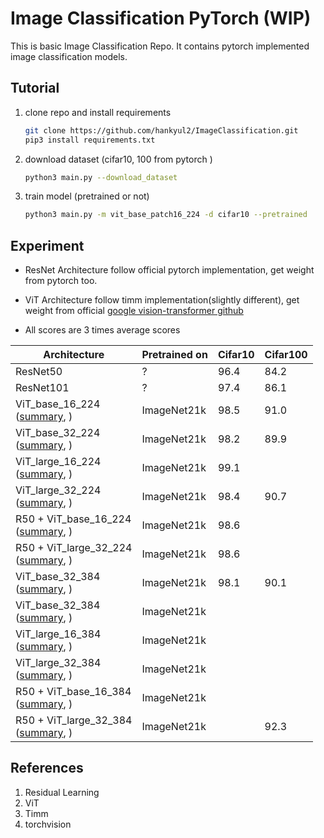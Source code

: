 # Image Classification PyTorch (WIP)
This is basic Image Classification Repo. It contains pytorch implemented image classification models.



## Tutorial

1. clone repo and install requirements

   ```bash
   git clone https://github.com/hankyul2/ImageClassification.git
   pip3 install requirements.txt
   ```

   

2. download dataset (cifar10, 100 from pytorch )

   ```bash
   python3 main.py --download_dataset
   ```

   

3. train model (pretrained or not)

   ```bash
   python3 main.py -m vit_base_patch16_224 -d cifar10 --pretrained
   ```

   



## Experiment

- ResNet Architecture follow official pytorch implementation, get weight from pytorch too.

- ViT Architecture follow timm implementation(slightly different), get weight from official [google vision-transformer github](https://github.com/google-research/vision_transformer) 
- All scores are 3 times average scores

| Architecture                                                 | Pretrained on | Cifar10 | Cifar100 |
| ------------------------------------------------------------ | ------------- | ------- | -------- |
| ResNet50                                                     | ?             | 96.4    | 84.2     |
| ResNet101                                                    | ?             | 97.4    | 86.1     |
| ViT_base_16_224<br />([summary](docs/vit_base_patch16_224.md), ) | ImageNet21k   | 98.5    | 91.0     |
| ViT_base_32_224<br />([summary](docs/vit_base_patch32_224.md), ) | ImageNet21k   | 98.2    | 89.9     |
| ViT_large_16_224<br />([summary](docs/vit_large_patch16_224.md), ) | ImageNet21k   | 99.1    |          |
| ViT_large_32_224<br />([summary](docs/vit_large_patch32_224.md), ) | ImageNet21k   | 98.4    | 90.7     |
| R50 + ViT_base_16_224<br />([summary](docs/vit_base_patch16_224.md), ) | ImageNet21k   | 98.6    |          |
| R50 + ViT_large_32_224<br />([summary](docs/vit_base_patch16_224.md), ) | ImageNet21k   | 98.6    |          |
| ViT_base_32_384<br />([summary](docs/vit_base_patch16_384.md), ) | ImageNet21k   | 98.1    | 90.1     |
| ViT_base_32_384<br />([summary](docs/vit_base_patch32_224.md), ) | ImageNet21k   |         |          |
| ViT_large_16_384<br />([summary](docs/vit_large_patch16_224.md), ) | ImageNet21k   |         |          |
| ViT_large_32_384<br />([summary](docs/vit_large_patch32_224.md), ) | ImageNet21k   |         |          |
| R50 + ViT_base_16_384<br />([summary](docs/vit_base_patch16_224.md), ) | ImageNet21k   |         |          |
| R50 + ViT_large_32_384<br />([summary](docs/vit_base_patch16_224.md), ) | ImageNet21k   |         | 92.3     |



## References

1. Residual Learning
2. ViT
3. Timm
4. torchvision
